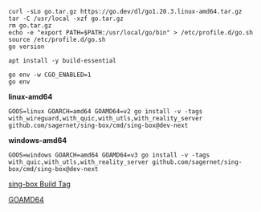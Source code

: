 ```
curl -sLo go.tar.gz https://go.dev/dl/go1.20.3.linux-amd64.tar.gz
tar -C /usr/local -xzf go.tar.gz
rm go.tar.gz
echo -e "export PATH=$PATH:/usr/local/go/bin" > /etc/profile.d/go.sh
source /etc/profile.d/go.sh
go version
```

```
apt install -y build-essential
```

```
go env -w CGO_ENABLED=1
go env
```

**linux-amd64**

```
GOOS=linux GOARCH=amd64 GOAMD64=v2 go install -v -tags with_wireguard,with_quic,with_utls,with_reality_server github.com/sagernet/sing-box/cmd/sing-box@dev-next
```

**windows-amd64**

```
GOOS=windows GOARCH=amd64 GOAMD64=v3 go install -v -tags with_quic,with_utls,with_reality_server github.com/sagernet/sing-box/cmd/sing-box@dev-next
```
[sing-box Build Tag](https://sing-box.sagernet.org/zh/installation/from-source/)

[GOAMD64](https://github.com/golang/go/wiki/MinimumRequirements#amd64)
